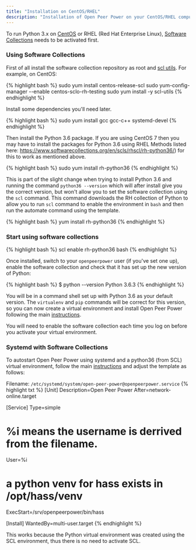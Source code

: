 ```yaml
---
title: "Installation on CentOS/RHEL"
description: "Installation of Open Peer Power on your CentOS/RHEL computer."
---
```


To run Python 3.x on [CentOS](https://www.centos.org/) or RHEL (Red Hat Enterprise Linux), [Software Collections](https://www.softwarecollections.org/en/scls/rhscl/rh-python36/) needs to be activated first.

### Using Software Collections

First of all install the software collection repository as root and [scl utils](https://access.redhat.com/documentation/en-US/Red_Hat_Developer_Toolset/1/html-single/Software_Collections_Guide/). For example, on CentOS:

{% highlight bash %}
sudo yum install centos-release-scl
sudo yum-config-manager --enable centos-sclo-rh-testing
sudo yum install -y scl-utils
{% endhighlight %}

Install some dependencies you'll need later.

{% highlight bash %}
sudo yum install gcc gcc-c++ systemd-devel
{% endhighlight %}

Then install the Python 3.6 package. If you are using CentOS 7 then you may have to install the packages for Python 3.6 using RHEL Methods listed here: https://www.softwarecollections.org/en/scls/rhscl/rh-python36/) for this to work as mentioned above.

{% highlight bash %}
sudo yum install rh-python36
{% endhighlight %}

This is part of the slight change when trying to install Python 3.6 and running the command `python36 --version` which will after install give you the correct version, but won't allow you to set the software collection using the `scl` command. This command downloads the RH collection of Python to allow you to run `scl` command to enable the environment in `bash` and then run the automate command using the template.

{% highlight bash %}
yum install rh-python36
{% endhighlight %}

### Start using software collections

{% highlight bash %}
scl enable rh-python36 bash
{% endhighlight %}

Once installed, switch to your `openpeerpower` user (if you've set one up), enable the software collection and check that it has set up the new version of Python:

{% highlight bash %}
$ python --version
Python 3.6.3
{% endhighlight %}

You will be in a command shell set up with Python 3.6 as your default version. The `virtualenv` and `pip` commands will be correct for this version, so you can now create a virtual environment and install Open Peer Power following the main [instructions](/docs/installation/virtualenv/#step-4-set-up-the-virtualenv).

You will need to enable the software collection each time you log on before you activate your virtual environment.

### Systemd with Software Collections

To autostart Open Peer Power using systemd and a python36 (from SCL) virtual environment, follow the main [instructions](/docs/autostart/systemd/) and adjust the template as follows:

Filename: `/etc/systemd/system/open-peer-power@openpeerpower.service`
{% highlight txt %}
[Unit]
Description=Open Peer Power
After=network-online.target

[Service]
Type=simple
# %i means the username is derrived from the filename.
User=%i
# a python venv for hass exists in /opt/hass/venv
ExecStart=/srv/openpeerpower/bin/hass

[Install]
WantedBy=multi-user.target
{% endhighlight %}

This works because the Python virtual environment was created using the SCL environment, thus there is no need to activate SCL.
